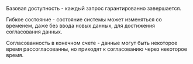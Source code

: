 Базовая доступность - каждый запрос гарантированно завершается.

Гибкое состояние - состояние системы может изменяться со временем, даже без ввода новых данных, для достижения согласования данных.

Согласованность в конечном счете - данные могут быть некоторое время рассогласованны, но приходят к согласованию через некоторое время.
